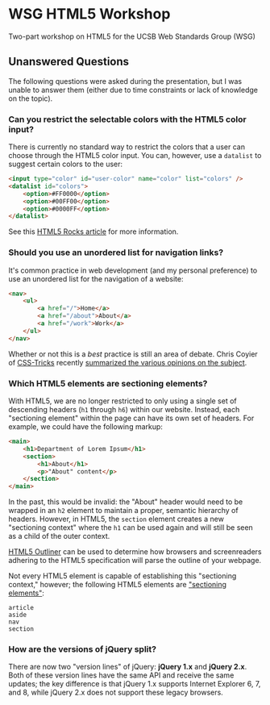 # WSG HTML5 Workshop

Two-part workshop on HTML5 for the UCSB Web Standards Group (WSG)

## Unanswered Questions

The following questions were asked during the presentation, but I was unable to answer them
(either due to time constraints or lack of knowledge on the topic).

### Can you restrict the selectable colors with the HTML5 color input?

There is currently no standard way to restrict the colors that a user can choose through
the HTML5 color input. You can, however, use a `datalist` to suggest certain colors to the user:

```html
<input type="color" id="user-color" name="color" list="colors" />
<datalist id="colors">
	<option>#FF0000</option>
	<option>#00FF00</option>
	<option>#0000FF</option>
</datalist>
```

See this [HTML5 Rocks article](http://updates.html5rocks.com/2012/08/datalist-for-range-color-inputs-offer-some-default-choices)
for more information.

### Should you use an unordered list for navigation links?

It's common practice in web development (and my personal preference) to use an unordered list for
the navigation of a website:

```html
<nav>
	<ul>
		<a href="/">Home</a>
		<a href="/about">About</a>
		<a href="/work">Work</a>
	</ul>
</nav>
```

Whether or not this is a _best_ practice is still an area of debate. Chris Coyier of
[CSS-Tricks](http://css-tricks.com/wrapup-of-navigation-in-lists/) recently
[summarized the various opinions on the subject](http://css-tricks.com/wrapup-of-navigation-in-lists/).

### Which HTML5 elements are sectioning elements?

With HTML5, we are no longer restricted to only using a single set of descending headers (`h1` through `h6`) within our website. Instead, each "sectioning element" within the page can have its own set of headers. For example, we could have the following markup:

```html
<main>
	<h1>Department of Lorem Ipsum</h1>
	<section>
		<h1>About</h1>
		<p>"About" content</p>
	</section>
</main>
```

In the past, this would be invalid: the "About" header would need to be wrapped in an `h2` element to maintain a proper, semantic hierarchy of headers. However, in HTML5, the `section` element creates a new "sectioning context" where the `h1` can be used again and will still be seen as a child of the outer context.

[HTML5 Outliner](http://gsnedders.html5.org/outliner/) can be used to determine how browsers and screenreaders adhering to the HTML5 specification will parse the outline of your webpage.

Not every HTML5 element is capable of establishing this "sectioning context," however; the following HTML5 elements are ["sectioning elements"](http://www.w3.org/html/wg/drafts/html/master/dom.html#sectioning-content):

```
article
aside
nav
section
```

### How are the versions of jQuery split?

There are now two "version lines" of jQuery: **jQuery 1.x** and **jQuery 2.x**. Both of these version lines have the same API and receive the same updates; the key difference is that jQuery 1.x supports Internet Explorer 6, 7, and 8, while jQuery 2.x does not support these legacy browsers.
